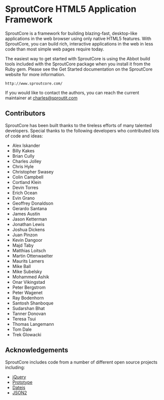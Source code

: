 SproutCore HTML5 Application Framework
======================================
 
SproutCore is a framework for building blazing-fast, desktop-like applications
in the web browser using only native HTML5 features. With SproutCore, you can
build rich, interactive applications in the web in less code than most simple
web pages require today.

The easiest way to get started with SproutCore is using the Abbot build tools
included with the SproutCore package when you install it from the Ruby gem.
Please see the Get Started documentation on the SproutCore website for more
information.

    http://www.sproutcore.com/

If you would like to contact the authors, you can reach the current maintainer
at <charles@sproutit.com>

## Contributors

SproutCore has been built thanks to the tireless efforts of many talented
developers. Special thanks to the following developers who contributed lots of
code and ideas:

- Alex Iskander
- Billy Kakes
- Brian Cully
- Charles Jolley
- Chris Hyle
- Christopher Swasey
- Colin Campbell
- Cortland Klein
- Devin Torres
- Erich Ocean
- Evin Grano
- Geoffrey Donaldson
- Gerardo Santana
- James Austin
- Jason Ketterman
- Jonathan Lewis
- Joshua Dickens
- Juan Pinzon
- Kevin Dangoor
- Majd Taby
- Matthias Loitsch
- Martin Ottenwaelter 
- Maurits Lamers
- Mike Ball
- Mike Subelsky
- Mohammed Ashik
- Onar Vikingstad
- Peter Bergstrom
- Peter Wagenet
- Ray Bodenhorn 
- Santosh Shanboque
- Sudarshan Bhat
- Tanner Donovan
- Teresa Tsui
- Thomas Langemann
- Tom Dale
- Trek Glowacki

## Acknowledgements

SproutCore includes code from a number of different open source projects
including:

* [jQuery](http://www.jquery.com/)
* [Prototype](http://www.prototypejs.org/)
* [Datejs](http://www.datejs.com/)
* [JSON2](http://www.json.org/)

